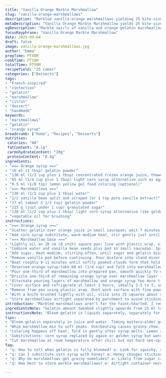 ```yaml
---
title: "Vanilla Orange Marble Marshmallow"
slug: "vanilla-orange-marshmallows"
description: "Marbled vanilla-orange marshmallows yielding 25 bite-sized cubes. Uses gelatin soaked in juice and water, combined with sugar and corn syrup, whipped to soft peaks. Integrated citrus syrup streaks layered for the marbled effect. Allergen-friendly without nuts, dairy, gluten, or eggs. Visual and tactile cues prioritized over timing. Slight adjustments in gelatin amounts and soaking times for balance. Optional citric color for vibrance. Alternative to corn syrup and vanilla bean suggested for substitutions and variations. Detailed layering techniques to avoid premature gelling. Chill until set yet tender. Cut with oiled knife for clean edges."
metaDescription: "Vanilla Orange Marble Marshmallow yields 25 bite-sized cubes. Gelatin blooms twice, layered syrup swirls, whipped marshmallow peaks, chilled soft-set treat."
ogDescription: "Marble swirls of vanilla and orange gelatin marshmallows layered carefully. Bloomed gelatin, gentle heat, colorful syrup streaks. Cut clean with oiled knife."
focusKeyphrase: "Vanilla Orange Marble Marshmallow"
date: 2025-09-04
draft: false
image: vanilla-orange-marshmallows.jpg
author: "Emma"
prepTime: PT40M
cookTime: PT10M
totalTime: PT50M
recipeYield: "25 cubes"
categories: ["Desserts"]
tags:
- "French-inspired"
- "confection"
- "gelatin"
- "marshmallow"
- "citrus"
- "dessert"
- "handmade"
keywords:
- "marshmallows"
- "gelatin"
- "orange syrup"
breadcrumb: ["Home", "Recipes", "Desserts"]
nutrition: 
 calories: "80"
 fatContent: "0.1g"
 carbohydrateContent: "20g"
 proteinContent: "0.4g"
ingredients:
- "=== Orange syrup ==="
- "16 ml (1 tbsp) gelatin powder"
- "130 ml (1/2 cup plus 1 tbsp) concentrated frozen orange juice, thawed"
- "65 ml (1/4 cup plus 1 tbsp) light corn syrup alternative such as agave syrup"
- "0.5 ml (1/8 tsp) lemon yellow gel food coloring (optional)"
- "=== Marshmallows ==="
- "130 ml (1/2 cup plus 1 tbsp) water"
- "1/2 vanilla bean split and scraped (or 1 tsp pure vanilla extract)"
- "27 ml (about 5 1/2 tsp) gelatin powder"
- "215 g (just under 1 cup) granulated sugar"
- "130 ml (1/2 cup plus 1 tbsp) light corn syrup alternative like golden syrup"
- "vegetable oil for brushing"
instructions:
- "=== Orange syrup ==="
- "Scatter gelatin over orange juice in small saucepan; wait 7 minutes to bloom gelatin fully. Older gelatin means longer bloom."
- "Add corn syrup substitute, warm medium heat, stir gently just until gelatin melts—do not boil; about 3 minutes. Remove off heat; stir in yellow gel color if desired. Keep warm and liquid, no setting yet. Set aside."
- "=== Marshmallow base ==="
- "Lightly oil an 20 cm (8 inch) square pan; line with plastic wrap, oil that surface too—prevents major sticking."
- "Combine water and vanilla bean seeds plus pod in small saucepan. Sprinkle gelatin evenly over. Let swell 7 minutes; gelatin should look spongy, no dry patches."
- "Add sugar. Heat medium, stirring often, until sugar and gelatin dissolve completely, roughly 6 minutes. Watch—if you see gritty sugar at bottom, keep heating and stirring gently. No rapid boil, steam rising signals ready."
- "Remove vanilla pod before continuing. Pour mixture into stand mixer bowl. Add corn syrup substitute. Start whipping medium-high with whisk attachment right away."
- "Beat roughly 8-11 minutes until softly peaked clouds form that hold shape but still float down slowly when tilted. Too stiff means grainy end texture."
- "Reserved orange syrup—take 60 ml (1/4 cup) and fold into marshmallow gently with spatula, aim for marbled swirls rather than full mixing. Bright streaks visible."
- "Pour one-third of marshmallow into prepared pan, smooth quickly to edges."
- "Drizzle one-third of remaining orange syrup over marshmallow layer in thin streams; swirl gently with skewer or toothpick to create patterns, but don't overblend or colors will vanish."
- "Alternate pouring layers of marshmallow and orange syrup two more times until used up—work swiftly, syrup risks gelling if cool too long."
- "Cover surface and refrigerate at least 2 hours, ideally 2.5 to 3, until set but not rock hard—springy and slightly tacky to touch."
- "Remove from pan using plastic wrap. Dust work surface with fine powdered sugar or cornstarch blend to prevent sticking."
- "With a knife brushed lightly with oil, slice into 25 squares about 4 cm (1.5 inch) each. Oil prevents chewing gum effect and uneven tearing."
- "Store marshmallows airtight separated by parchment to avoid sticking."
introduction: "Marbled marshmallows aren’t for the faint-hearted. I remember the last time this recipe got out of hand—swirling too much orange syrup, ended with a homogenous sickly blob. Patience pays. Bloom gelatin until it’s springy, syrup bubbling quietly below simmer—never boil violently or you’ll scorch the sugars and the texture cries. The scent of vanilla stabbing through citrus is a mental nudge—this isn’t just sugar fluff. Whip to soft peaks, not stiff. The swirl needs distinct streaks, like brush strokes on canvas. Refrigerate until set, but it’ll never be a hard candy. The knife? Oil it, always. No one likes ripped marshmallow strings after all that effort. Remember, switching vanilla bean for extract shifts aroma, but delivers speed. And corn syrup? Go golden or agave, if you must, adjusting sweetness by feel. Any more, and the balance breaks."
ingredientsNote: "Gelatin amount tweaked slightly upwards from 25 ml to 27 ml to yield sturdier set without losing chewiness. Bloom time extended by a couple of minutes to ensure even dissolution—skip this at your own risk; lumps and grainy bites will haunt. Corn syrup substitute can be agave or golden syrup, better for flavor; note: these are thinner, so keep stirring on heat a bit longer till sticky syrup stage reached. Vanilla bean offers fresh aromatic punch; using extract reduces prep but may sway softness. The juice concentration matters—thaw fully for consistent gelatin absorption. If colors fade, add them off heat, never while boiling. Oil is essential, both for the pan and knife. Skip it? Stuck guimauves later. Gelling time extended slightly to 2-3 hours because humidity can mess texture. In drier kitchens, check at 90 minutes; if still tacky, leave longer. Store airtight with dusting to prevent clumping."
instructionsNote: "Bloom gelatin in liquids separately, separately for orange syrup and marshmallow base to prevent mixing errors and premature setting. Heating must be gentle; hot enough to dissolve sugar and gelatin but never boil hard—visual cue: mixtures clear and smooth, no sugar crystals at base. Swirling orange syrup through marshmallow is an art; fold gently just enough to create visual contrast, otherwise it becomes one color. Pour layers quickly—the syrup congeals if it cools too much, ruining texture. Refrigerate uncovered but protected from humidity; covering tightly traps moisture and softens edges. Knife-oil-measure is underrated—without it, cuts become ragged and sticky. Whipping time guides based on visual—soft cloudlike peaks in mixer, not dense or pasty. Using stand mixer shortens time versus hand whisking. Removing vanilla pod important to keep clumps or those bitter skins out. Resting the syrup after coloring allows that vibrant yellow pigment to bloom without streaks."
tips:
- "Bloom gelatin separately in juice and water. Timing matters—older gelatin needs longer swell. Watch texture like sponge, no dry spots allowed. Hot heat softens gelatin paste; too hot burns sugars. Use gentle warmth. Let syrup hang liquid but not set before folding. Cold syrup clogs layers. Timing layers fast; syrup gels quicker than marshmallow. Work near stove, keep warm if needed."
- "Whip marshmallow mix to soft peaks. Overbeating causes grainy chew, under whipped leads to runny mess. Look for cloudlike, gentle folds that hold but collapse slowly when tilted. Texture is tactile. Vanilla bean better than extract, seeds add aroma bits. Pod removal essential to stop bitter skins and lumps. Sugar dissolve by sight; no crystals means ready to whip. Patience on this step saves texture."
- "Coloring happens off heat, fold in gently after syrup melts. Lemon yellow gel needed if adding vibrance. Avoid boiling with color, breakdown dulls pigment. When folding orange syrup into marshmallow, fold slowly, gentle swirl creates visual streaks. Overmix and colors blend into single shade, losing marbled effect. Use a skewer for patterns, fine lines. Oiled pan and plastic wrap prevent nightmare sticking. Oil knife before cutting; sticky marshmallow gums up blade."
- "Substitutions: corn syrup replaced by agave or golden syrup but watch consistency—thinner syrups need longer warm stirring to get sticky shine. Vanilla extract speeds prep but dulls aroma and changes chew softness. Gelatin adjustment small but crucial—to 27 ml for sturdier set yet chewable. Bloom longer if kitchen cold or gelatin looks dry. At chilling, room temp pan helps layers bind well. If mix feels too stiff, add small water drops for softness balance."
- "Cut marshmallow at room temperature after chill but not hard set—springy and slightly tacky feel. Dust surface with powdered sugar and cornstarch mix to stop sticky edges. Slicing clean squares prevents tearing strings. Store airtight with paper layer between pieces; humidity ruins texture fast. After 2-3 hours chilling, don’t leave longer or marshmallows toughen. Knife-oil measures underrated but necessary for clean edges."
faq:
- "q: How to tell when gelatin is fully bloomed? a: Look for squishy, spongy texture—no dry patches on powder surface. Timing varies with gelatin age. Older gelatin might need extra 7-10 minutes. Avoid lumps or clumps; these turn into grainy bits later—patience here is key, not rushed."
- "q: Can I substitute corn syrup with honey? a: Honey changes stickiness and flavor. Use golden syrup or agave instead. Honey's thicker, crystallizes faster. Heat gently, watch syrup stage carefully. Mix longer for consistency. Might alter final chew but gives interesting aroma. Adjust sweetness last moment if needed."
- "q: Why do marshmallows get grainy sometimes? a: Likely from sugar crystals not dissolving fully or overwhipping. Heat sugar mix slowly until clear and smooth; no gritty sound or texture at bottom. Avoid rapid boil that burns. Whip to soft but stable peaks; too stiff traps air unevenly. Lumps also form if gelatin isn’t well dispersed or pod seeds left in."
- "q: How best to store marble marshmallows? a: Airtight container necessary to keep moisture out. Layer pieces with parchment or powdered sugar/cornstarch dust mix to avoid sticking. Room temp is fine up to 1 week if dry climate. Refrigeration can cause lumps or hardening—only if ambient humidity high. Freeze not recommended, texture breaks down badly."

---
```

